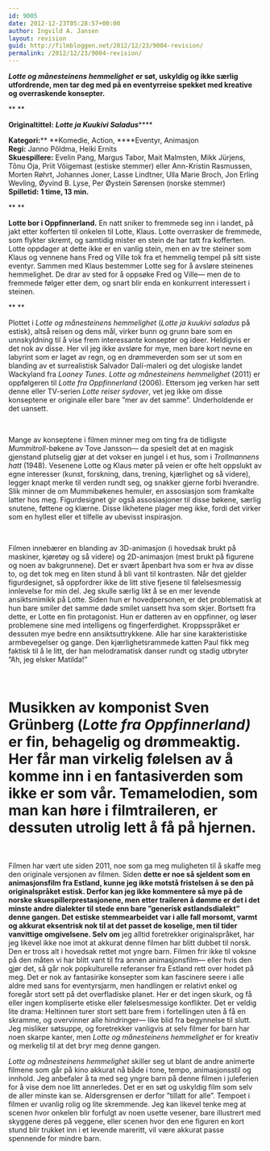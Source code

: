 ```yaml
---
id: 9005
date: 2012-12-23T05:28:57+00:00
author: Ingvild A. Jansen
layout: revision
guid: http://filmbloggen.net/2012/12/23/9004-revision/
permalink: /2012/12/23/9004-revision/
---
```

**_Lotte og månesteinens hemmelighet_** **er søt, uskyldig og ikke særlig utfordrende, men tar deg med på en eventyrreise spekket med kreative og overraskende konsepter.** 

** **

**Originaltittel:** **_Lotte ja Kuukivi Saladus_******

**Kategori:**** **Komedie, Action, ****Eventyr, Animasjon  
**Regi:** Janno Põldma, Heiki Ernits  
**Skuespillere:** Evelin Pang, Margus Tabor, Mait Malmsten, Mikk Jürjens, Tõnu Oja, Priit Võigemast (estiske stemmer) eller Ann-Kristin Rasmussen, Morten Røhrt, Johannes Joner, Lasse Lindtner, Ulla Marie Broch, Jon Erling Wevling, Øyvind B. Lyse, Per Øystein Sørensen (norske stemmer)  
**Spilletid:** **1 time, 13 min.**

** **

**Lotte bor i Oppfinnerland.** En natt sniker to fremmede seg inn i landet, på jakt etter kofferten til onkelen til Lotte, Klaus. Lotte overrasker de fremmede, som flykter skremt, og samtidig mister en stein de har tatt fra kofferten. Lotte oppdager at dette ikke er en vanlig stein, men en av tre steiner som Klaus og vennene hans Fred og Ville tok fra et hemmelig tempel på sitt siste eventyr. Sammen med Klaus bestemmer Lotte seg for å avsløre steinenes hemmelighet. De drar av sted for å oppsøke Fred og Ville— men de to fremmede følger etter dem, og snart blir enda en konkurrent interessert i steinen.

** **

Plottet i _Lotte og månesteinens hemmelighet_ (_Lotte ja kuukivi saladus_ på estisk), altså reisen og dens mål, virker bunn og grunn bare som en unnskyldning til å vise frem interessante konsepter og ideer. Heldigvis er det nok av disse. Her vil jeg ikke avsløre for mye, men bare kort nevne en labyrint som er laget av regn, og en drømmeverden som ser ut som en blanding av et surrealistisk Salvador Dalí-maleri og det ulogiske landet Wackyland fra _Looney Tunes_. _Lotte og månesteinens hemmelighet_ (2011) er oppfølgeren til _Lotte fra Oppfinnerland_ (2006). Ettersom jeg verken har sett denne eller TV-serien _Lotte reiser sydover_, vet jeg ikke om disse konseptene er originale eller bare ”mer av det samme”. Underholdende er det uansett.

&nbsp;

Mange av konseptene i filmen minner meg om ting fra de tidligste _Mummitroll_-bøkene av Tove Jansson— da spesielt det at en magisk gjenstand plutselig gjør at det vokser en jungel i et hus, som i _Trollmannens hatt_ (1948). Vesenene Lotte og Klaus møter på veien er ofte helt oppslukt av egne interesser (kunst, forskning, dans, trening, kjærlighet og så videre), legger knapt merke til verden rundt seg, og snakker gjerne forbi hverandre. Slik minner de om Mummibøkenes hemuler, en assosiasjon som framkalte latter hos meg. Figurdesignet gir også assosiasjoner til disse bøkene, særlig snutene, føttene og klærne. Disse likhetene plager meg ikke, fordi det virker som en hyllest eller et tilfelle av ubevisst inspirasjon.

&nbsp;

Filmen innebærer en blanding av 3D-animasjon (i hovedsak brukt på maskiner, kjøretøy og så videre) og 2D-animasjon (mest brukt på figurene og noen av bakgrunnene). Det er svært åpenbart hva som er hva av disse to, og det tok meg en liten stund å bli vant til kontrasten. Når det gjelder figurdesignet, så oppfordrer ikke de litt stive fjesene til følelsesmessig innlevelse for min del. Jeg skulle særlig likt å se en mer levende ansiktsmimikk på Lotte. Siden hun er hovedpersonen, er det problematisk at hun bare smiler det samme døde smilet uansett hva som skjer. Bortsett fra dette, er Lotte en fin protagonist. Hun er datteren av en oppfinner, og løser problemene sine med intelligens og fingerferdighet. Kroppsspråket er dessuten mye bedre enn ansiktsuttrykkene. Alle har sine karakteristiske armbevegelser og gange. Den kjærlighetsrammede katten Paul fikk meg faktisk til å le litt, der han melodramatisk danser rundt og stadig utbryter ”Ah, jeg elsker Matilda!”

&nbsp;

# Musikken av komponist Sven Grünberg (_Lotte fra Oppfinnerland)_ er fin, behagelig og drømmeaktig. Her får man virkelig følelsen av å komme inn i en fantasiverden som ikke er som vår. Temamelodien, som man kan høre i filmtraileren, er dessuten utrolig lett å få på hjernen.

&nbsp;

Filmen har vært ute siden 2011, noe som ga meg muligheten til å skaffe meg den originale versjonen av filmen. Siden **dette er noe så sjeldent som en animasjonsfilm fra Estland, kunne jeg ikke motstå fristelsen å se den på originalspråket estisk. Derfor kan jeg ikke kommentere så mye på de norske skuespillerprestasjonene, men etter traileren å dømme er det i det minste andre dialekter til stede enn bare ”generisk østlandsdialekt” denne gangen. Det estiske stemmearbeidet var i alle fall morsomt, varmt og akkurat eksentrisk nok til at det passet de koselige, men til tider vanvittige omgivelsene. Selv om** jeg alltid foretrekker originalspråket, har jeg likevel ikke noe imot at akkurat denne filmen har blitt dubbet til norsk. Den er tross alt i hovedsak rettet mot yngre barn. Filmen frir ikke til voksne på den måten vi har blitt vant til fra annen animasjonsfilm— eller hvis den gjør det, så går nok popkulturelle referanser fra Estland rett over hodet på meg. Det er nok av fantasirike konsepter som kan fascinere seere i alle aldre med sans for eventyrsjarm, men handlingen er relativt enkel og foregår stort sett på det overfladiske planet. Her er det ingen skurk, og få eller ingen kompliserte etiske eller følelsesmessige konflikter. Det er veldig lite drama: Heltinnen turer stort sett bare frem i fortellingen uten å få en skramme, og overvinner alle hindringer— like blid fra begynnelse til slutt. Jeg misliker søtsuppe, og foretrekker vanligvis at selv filmer for barn har noen skarpe kanter, men _Lotte og månesteinens hemmelighet_ er for kreativ og merkelig til at det bryr meg denne gangen.

_Lotte og månesteinens hemmelighet_ skiller seg ut blant de andre animerte filmene som går på kino akkurat nå både i tone, tempo, animasjonsstil og innhold. Jeg anbefaler å ta med seg yngre barn på denne filmen i juleferien for å vise dem noe litt annerledes. Det er en søt og uskyldig film som selv de aller minste kan se. Aldersgrensen er derfor ”tillatt for alle”. Tempoet i filmen er uvanlig rolig og lite skremmende. Jeg kan likevel tenke meg at scenen hvor onkelen blir forfulgt av noen usette vesener, bare illustrert med skyggene deres på veggene, eller scenen hvor den ene figuren en kort stund blir trukket inn i et levende mareritt, vil være akkurat passe spennende for mindre barn.